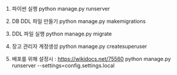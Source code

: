 1. 파이썬 실행
   python manage.py runserver

2. DB DDL 파일 만들기
   python manage.py makemigrations

3. DDL 파일 실행
   python manage.py migrate

4. 장고 관리자 계정생성
   python manage.py createsuperuser

5. 배포를 위해 설정시 : https://wikidocs.net/75560
python manage.py runserver --settings=config.settings.local
